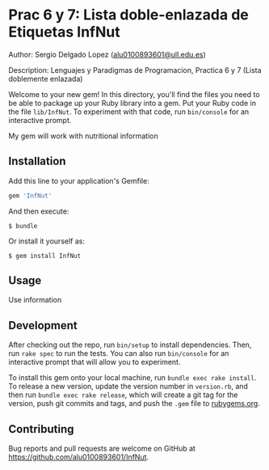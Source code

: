 # Prac 6 y 7: Lista doble-enlazada de Etiquetas InfNut

Author: Sergio Delgado Lopez (alu0100893601@ull.edu.es)

Description: Lenguajes y Paradigmas de Programacion, Practica 6 y 7 (Lista doblemente enlazada)

Welcome to your new gem! In this directory, you'll find the files you need to be able to package up your Ruby library into a gem. Put your Ruby code in the file `lib/InfNut`. To experiment with that code, run `bin/console` for an interactive prompt.

My gem will work with nutritional information

## Installation

Add this line to your application's Gemfile:

```ruby
gem 'InfNut'
```

And then execute:

    $ bundle

Or install it yourself as:

    $ gem install InfNut

## Usage

Use information

## Development

After checking out the repo, run `bin/setup` to install dependencies. Then, run `rake spec` to run the tests. You can also run `bin/console` for an interactive prompt that will allow you to experiment.

To install this gem onto your local machine, run `bundle exec rake install`. To release a new version, update the version number in `version.rb`, and then run `bundle exec rake release`, which will create a git tag for the version, push git commits and tags, and push the `.gem` file to [rubygems.org](https://rubygems.org).

## Contributing

Bug reports and pull requests are welcome on GitHub at https://github.com/alu0100893601/InfNut.
